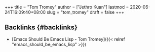 +++
title = "Tom Tromey"
author = ["Jethro Kuan"]
lastmod = 2020-06-24T16:09:40+08:00
slug = "tom_tromey"
draft = false
+++

## Backlinks {#backlinks}

- [Emacs Should Be Emacs Lisp - Tom Tromey]({{< relref "emacs_should_be_emacs_lisp" >}})
